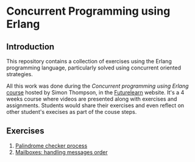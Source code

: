 # Concurrent Programming using Erlang

## Introduction

This repository contains a collection of exercises using the Erlang programming language, particularly solved using concurrent oriented strategies.

All this work was done during the *Concurrent programming using Erlang* [course](https://www.futurelearn.com/courses/concurrent-programming-erlang/) hosted by Simon Thompson, in the [Futurelearn](https://www.futurelearn.com/) website. It's a 4 weeks course where videos are presented along with exercises and assignments. Students would share their exercises and even reflect on other student's execises as part of the couse steps.

## Exercises

1. [Palindrome checker process](1/1.5/solution/README)
2. [Mailboxes: handling messages order](1/1.8/README)
